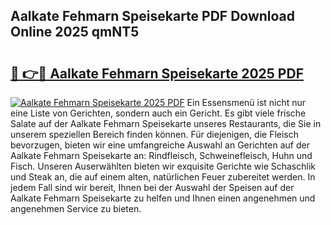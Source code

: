 ## Aalkate Fehmarn Speisekarte PDF Download Online 2025 qmNT5

# <h2><a href="http://gc6iho.nevu.top/?p=Aalkate+Fehmarn+Speisekarte">🔗 👉🔴 Aalkate Fehmarn Speisekarte 2025 PDF</a></h2>

[![Aalkate Fehmarn Speisekarte 2025 PDF](https://i.imgur.com/dBaPXMq.png)](http://gc6iho.nevu.top/?p=Aalkate+Fehmarn+Speisekarte)
Ein Essensmenü ist nicht nur eine Liste von Gerichten, sondern auch ein Gericht. Es gibt viele frische Salate auf der Aalkate Fehmarn Speisekarte unseres Restaurants, die Sie in unserem speziellen Bereich finden können. Für diejenigen, die Fleisch bevorzugen, bieten wir eine umfangreiche Auswahl an Gerichten auf der Aalkate Fehmarn Speisekarte an: Rindfleisch, Schweinefleisch, Huhn und Fisch. Unseren Auserwählten bieten wir exquisite Gerichte wie Schaschlik und Steak an, die auf einem alten, natürlichen Feuer zubereitet werden. In jedem Fall sind wir bereit, Ihnen bei der Auswahl der Speisen auf der Aalkate Fehmarn Speisekarte zu helfen und Ihnen einen angenehmen und angenehmen Service zu bieten.
